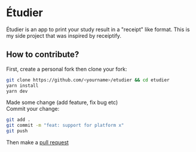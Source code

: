 # Étudier
Étudier is an app to print your study result in a "receipt" like format. This is my side project that was inspired by receiptify.

## How to contribute?
First, create a personal fork then clone your fork:
```bash
git clone https://github.com/<yourname>/etudier && cd etudier
yarn install
yarn dev
```
Made some change (add feature, fix bug etc)  
Commit your change:
```bash
git add .
git commit -m "feat: support for platform x"
git push
```

Then make a [pull request](https://gist.github.com/MarcDiethelm/7303312)

